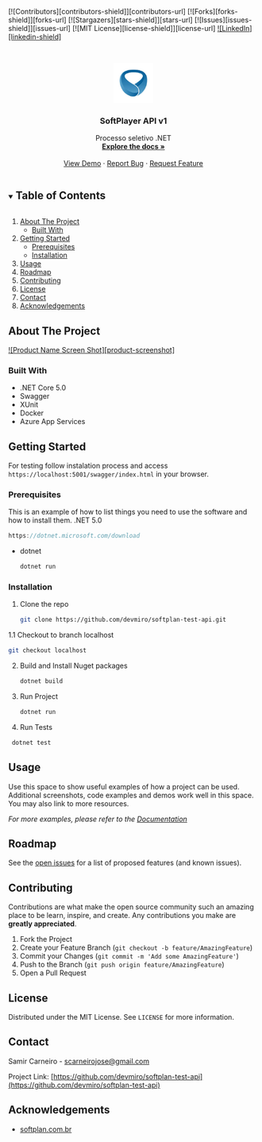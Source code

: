 
[![Contributors][contributors-shield]][contributors-url]
[![Forks][forks-shield]][forks-url]
[![Stargazers][stars-shield]][stars-url]
[![Issues][issues-shield]][issues-url]
[![MIT License][license-shield]][license-url]
[![LinkedIn][linkedin-shield]][linkedin-url]



<!-- PROJECT LOGO -->
<br />
<p align="center">
  <a href="https://www.softplan.com.br">
    <img src="images/logo.jpg" alt="Logo" width="80" height="80">
  </a>

  <h3 align="center">SoftPlayer API v1</h3>

  <p align="center">
    Processo seletivo .NET
    <br />
    <a href="https://github.com/devmiro/softplan-test-api"><strong>Explore the docs »</strong></a>
    <br />
    <br />
    <a href="https://github.com/devmiro/softplan-test-api">View Demo</a>
    ·
    <a href="https://github.com/devmiro/softplan-test-api/issues">Report Bug</a>
    ·
    <a href="https://github.com/devmiro/softplan-test-api/issues">Request Feature</a>
  </p>
</p>



<!-- TABLE OF CONTENTS -->
<details open="open">
  <summary><h2 style="display: inline-block">Table of Contents</h2></summary>
  <ol>
    <li>
      <a href="#about-the-project">About The Project</a>
      <ul>
        <li><a href="#built-with">Built With</a></li>
      </ul>
    </li>
    <li>
      <a href="#getting-started">Getting Started</a>
      <ul>
        <li><a href="#prerequisites">Prerequisites</a></li>
        <li><a href="#installation">Installation</a></li>
      </ul>
    </li>
    <li><a href="#usage">Usage</a></li>
    <li><a href="#roadmap">Roadmap</a></li>
    <li><a href="#contributing">Contributing</a></li>
    <li><a href="#license">License</a></li>
    <li><a href="#contact">Contact</a></li>
    <li><a href="#acknowledgements">Acknowledgements</a></li>
  </ol>
</details>



<!-- ABOUT THE PROJECT -->
## About The Project

[![Product Name Screen Shot][product-screenshot]](https://softplan.com.br)


### Built With

* .NET Core 5.0
* Swagger
* XUnit
* Docker
* Azure App Services


<!-- GETTING STARTED -->
## Getting Started

For testing follow instalation process and access `https://localhost:5001/swagger/index.html` in your browser.

### Prerequisites

This is an example of how to list things you need to use the software and how to install them.
.NET 5.0
```C#
https://dotnet.microsoft.com/download
```
* dotnet
  ```sh
  dotnet run
  ```

### Installation

1. Clone the repo
   ```sh
   git clone https://github.com/devmiro/softplan-test-api.git
   ```
1.1 Checkout to branch localhost
   ```sh
   git checkout localhost
   ```
2. Build and Install Nuget packages
   ```sh
   dotnet build
   ```
3. Run Project
    ```sh
   dotnet run
   ```
4. Run Tests
  ```sh
   dotnet test
   ```



<!-- USAGE EXAMPLES -->
## Usage

Use this space to show useful examples of how a project can be used. Additional screenshots, code examples and demos work well in this space. You may also link to more resources.

_For more examples, please refer to the [Documentation](https://softplan.com.br)_



<!-- ROADMAP -->
## Roadmap

See the [open issues](https://github.com/devmiro/softplan-test-api/issues) for a list of proposed features (and known issues).



<!-- CONTRIBUTING -->
## Contributing

Contributions are what make the open source community such an amazing place to be learn, inspire, and create. Any contributions you make are **greatly appreciated**.

1. Fork the Project
2. Create your Feature Branch (`git checkout -b feature/AmazingFeature`)
3. Commit your Changes (`git commit -m 'Add some AmazingFeature'`)
4. Push to the Branch (`git push origin feature/AmazingFeature`)
5. Open a Pull Request



<!-- LICENSE -->
## License

Distributed under the MIT License. See `LICENSE` for more information.



<!-- CONTACT -->
## Contact

Samir Carneiro - scarneirojose@gmail.com

Project Link: [https://github.com/devmiro/softplan-test-api](https://github.com/devmiro/softplan-test-api)



<!-- ACKNOWLEDGEMENTS -->
## Acknowledgements

* [softplan.com.br](Softplan)





<!-- MARKDOWN LINKS & IMAGES -->
<!-- https://www.markdownguide.org/basic-syntax/#reference-style-links -->
[linkedin-url]: https://linkedin.com/in/samircarneiro